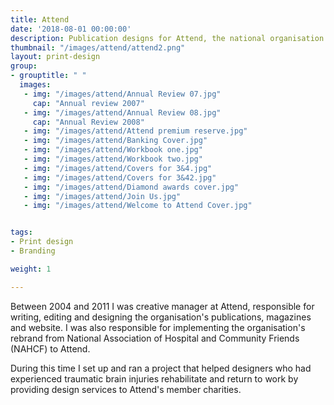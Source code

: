 ```yaml
---
title: Attend
date: '2018-08-01 00:00:00'
description: Publication designs for Attend, the national organisation for hospital and community volunteers.
thumbnail: "/images/attend/attend2.png"
layout: print-design
group:
- grouptitle: " "
  images:
   - img: "/images/attend/Annual Review 07.jpg"
     cap: "Annual review 2007"
   - img: "/images/attend/Annual Review 08.jpg"
     cap: "Annual Review 2008"
   - img: "/images/attend/Attend premium reserve.jpg"
   - img: "/images/attend/Banking Cover.jpg"
   - img: "/images/attend/Workbook one.jpg"
   - img: "/images/attend/Workbook two.jpg"
   - img: "/images/attend/Covers for 3&4.jpg"
   - img: "/images/attend/Covers for 3&42.jpg"
   - img: "/images/attend/Diamond awards cover.jpg"
   - img: "/images/attend/Join Us.jpg"
   - img: "/images/attend/Welcome to Attend Cover.jpg"


tags:
- Print design
- Branding

weight: 1

---
```


Between 2004 and 2011 I was creative manager at Attend, responsible for writing, editing and designing the organisation's publications, magazines and website. I was also responsible for implementing the organisation's rebrand from National Association of Hospital and Community Friends (NAHCF) to Attend.

During this time I set up and ran a project that helped designers who had experienced traumatic brain injuries rehabilitate and return to work by providing design services to Attend's member charities.
